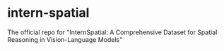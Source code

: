 # intern-spatial
The official repo for "InternSpatial: A Comprehensive Dataset for Spatial Reasoning in Vision-Language Models"
